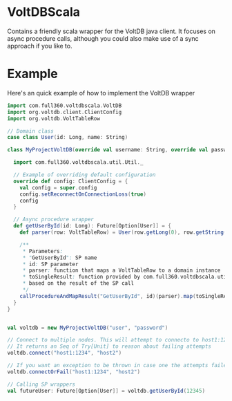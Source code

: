 # VoltDBScala

Contains a friendly scala wrapper for the VoltDB java client. It focuses on async procedure calls, although you could also make use of a sync approach if you like to.

# Example

Here's an quick example of how to implement the VoltDB wrapper

```scala
import com.full360.voltdbscala.VoltDB
import org.voltdb.client.ClientConfig
import org.voltdb.VoltTableRow

// Domain class
case class User(id: Long, name: String)

class MyProjectVoltDB(override val username: String, override val password: String) extends VoltDB {

  import com.full360.voltdbscala.util.Util._

  // Example of overriding default configuration
  override def config: ClientConfig = {
    val config = super.config
    config.setReconnectOnConnectionLoss(true)
    config
  }

  // Async procedure wrapper
  def getUserById(id: Long): Future[Option[User]] = {
    def parser(row: VoltTableRow) = User(row.getLong(0), row.getString(1))

    /**
     * Parameters:
     * "GetUserById": SP name
     * id: SP parameter
     * parser: function that maps a VoltTableRow to a domain instance
     * toSingleResult: function provided by com.full360.voltdbscala.util.Util that returns scala Option
     * based on the result of the SP call
     */
    callProcedureAndMapResult("GetUserById", id)(parser).map(toSingleResult)
  }
}
```

```scala

val voltdb = new MyProjectVoltDB("user", "password")

// Connect to multiple nodes. This will attempt to connecto to host1:1234 and host2:21212
// It returns an Seq of Try[Unit] to reason about failing attempts
voltdb.connect("host1:1234", "host2")

// If you want an exception to be thrown in case one the attempts failed, use this instead
voltdb.connectOrFail("host1:1234", "host2")

// Calling SP wrappers
val futureUser: Future[Option[User]] = voltdb.getUserById(12345)
```
